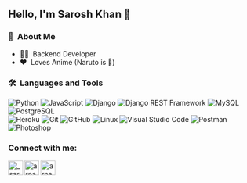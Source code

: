 ## Hello, I'm Sarosh Khan 👋

### 🦸 &nbsp;About Me

- 👨‍💻 &nbsp;Backend Developer
- ❤️ &nbsp;Loves Anime (Naruto is 💞)

### 🛠 &nbsp;Languages and Tools
 ![Python](https://img.shields.io/badge/-Python-333333?style=flat&logo=python)
 ![JavaScript](https://img.shields.io/badge/-JavaScript-333333?style=flat&logo=javascript)
 ![Django](https://img.shields.io/badge/-Django-092E20?style=flat&logo=django)
 ![Django REST Framework](https://img.shields.io/badge/-Django%20REST%20Framework-092E20?style=flat&logo=django)
 ![MySQL](https://img.shields.io/badge/-MySQL-333333?style=flat&logo=mysql)
 ![PostgreSQL](https://img.shields.io/badge/-PostgreSQL-336791?style=flat&logo=PostgreSQL)  
 ![Heroku](https://img.shields.io/badge/-Heroku-430098?style=flat&logo=heroku)
 ![Git](https://img.shields.io/badge/-Git-333333?style=flat&logo=git)
 ![GitHub](https://img.shields.io/badge/-GitHub-333333?style=flat&logo=github)
 ![Linux](https://img.shields.io/badge/-Linux-003366?style=flat&logo=linux)
 ![Visual Studio Code](https://img.shields.io/badge/-Visual%20Studio%20Code-333333?style=flat&logo=visual-studio-code&logoColor=007ACC)
 ![Postman](https://img.shields.io/badge/-Postman-000000?style=flat&logo=postman)
 ![Photoshop](https://img.shields.io/badge/-Photoshop-333333?style=flat&logo=adobe-photoshop)
 
 ### Connect with me:
 
 [<img align="left" alt="_sarosh_khan | Instagram" width="30px" src="https://cdn.jsdelivr.net/npm/simple-icons@v3/icons/instagram.svg" />][instagram]
 [<img align="left" alt="arnabdey0503 | Twitter" width="30px" src="https://cdn.jsdelivr.net/npm/simple-icons@v3/icons/twitter.svg" />][twitter]
 [<img align="left" alt="arnabdey0503 | LinkedIn" width="30px" src="https://cdn.jsdelivr.net/npm/simple-icons@v3/icons/linkedin.svg" />][linkedin]
 
  


[instagram]: https://instagram.com/_sarosh_khan
[twitter]: https://twitter.com/SaroshAbdullah3?s=09
[linkedin]: https://www.linkedin.com/in/sarosh-khan-b8730a169/
